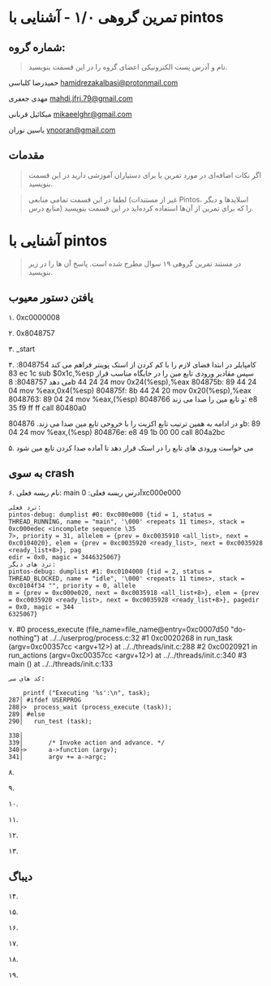 تمرین گروهی ۱/۰ - آشنایی با pintos
======================

شماره گروه:
-----
> نام و آدرس پست الکترونیکی اعضای گروه را در این قسمت بنویسید.

حمیدرضا کلباسی <hamidrezakalbasi@protonmail.com>

مهدی جعفری <mahdi.jfri.79@gmail.com>

میکائیل قربانی <mikaeelghr@gmail.com>

یاسین نوران <ynooran@gmail.com>

مقدمات
----------
> اگر نکات اضافه‌ای در مورد تمرین یا برای دستیاران آموزشی دارید در این قسمت بنویسید.


> لطفا در این قسمت تمامی منابعی (غیر از مستندات Pintos، اسلاید‌ها و دیگر منابع  درس) را که برای تمرین از آن‌ها استفاده کرده‌اید در این قسمت بنویسید.

آشنایی با pintos
============
>  در مستند تمرین گروهی ۱۹ سوال مطرح شده است. پاسخ آن ها را در زیر بنویسید.


## یافتن دستور معیوب

۱. 0xc0000008

۲. 0x8048757

۳. _start

۴. 
کامپایلر در ابتدا فضای لازم را با کم کردن از استک پوینتر فراهم می کند
8048754:       83 ec 1c                sub    $0x1c,%esp
 سپس مقادیر ورودی تابع مین را در جایگاه مناسب قرار می دهد
 8048757:       8b 44 24 24             mov    0x24(%esp),%eax
 804875b:       89 44 24 04             mov    %eax,0x4(%esp)
 804875f:       8b 44 24 20             mov    0x20(%esp),%eax
 8048763:       89 04 24                mov    %eax,(%esp)
 و تابع مین را صدا می زند
 8048766:       e8 35 f9 ff ff          call   80480a0 <main>
       و در ادامه به همین ترتیب تابع اکزیت را با خروجی تابع مین صدا می زند.
 804876b:       89 04 24                mov    %eax,(%esp)
 804876e:       e8 49 1b 00 00          call   804a2bc <exit>

۵.
  می خواست ورودی های تابع را در استک قرار دهد تا آماده صدا کردن تابع مین شود

## به سوی crash

۶.
    نام ریسه فعلی: main
    آدرس ریسه فعلی: 
                    0xc000e000

    ترد فعلی:
    pintos-debug: dumplist #0: 0xc000e000 {tid = 1, status = THREAD_RUNNING, name = "main", '\000' <repeats 11 times>, stack = 0xc000edec <incomplete sequence \35
    7>, priority = 31, allelem = {prev = 0xc0035910 <all_list>, next = 0xc0104020}, elem = {prev = 0xc0035920 <ready_list>, next = 0xc0035928 <ready_list+8>}, pag
    edir = 0x0, magic = 3446325067}
    ترد های دیگر:
    pintos-debug: dumplist #1: 0xc0104000 {tid = 2, status = THREAD_BLOCKED, name = "idle", '\000' <repeats 11 times>, stack = 0xc0104f34 "", priority = 0, allele
    m = {prev = 0xc000e020, next = 0xc0035918 <all_list+8>}, elem = {prev = 0xc0035920 <ready_list>, next = 0xc0035928 <ready_list+8>}, pagedir = 0x0, magic = 344
    6325067}
۷.
    #0  process_execute (file_name=file_name@entry=0xc0007d50 "do-nothing") at ../../userprog/process.c:32
    #1  0xc0020268 in run_task (argv=0xc00357cc <argv+12>) at ../../threads/init.c:288
    #2  0xc0020921 in run_actions (argv=0xc00357cc <argv+12>) at ../../threads/init.c:340
    #3  main () at ../../threads/init.c:133

    کد های سی:

        printf ("Executing '%s':\n", task);
    287│ #ifdef USERPROG
    288├>  process_wait (process_execute (task));
    289│ #else
    290│   run_test (task);

    338│
    339│       /* Invoke action and advance. */
    340├>      a->function (argv);
    341│       argv += a->argc;



۸.

۹.

۱۰.

۱۱.

۱۲.

۱۳.


## دیباگ

۱۴.

۱۵.

۱۶.

۱۷.

۱۸.

۱۹.